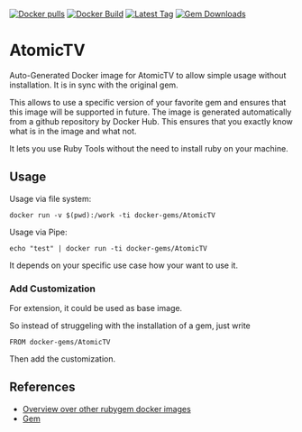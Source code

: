 [![Docker pulls](https://img.shields.io/docker/pulls/rubygem/AtomicTV.svg)](https://hub.docker.com/r/rubygem/AtomicTV/)
[![Docker Build](https://img.shields.io/docker/automated/rubygem/AtomicTV.svg)](https://hub.docker.com/r/rubygem/AtomicTV/)
[![Latest Tag](https://img.shields.io/github/tag/docker-rubygem/AtomicTV.svg)](https://hub.docker.com/r/rubygem/AtomicTV/)
[![Gem Downloads](https://img.shields.io/gem/dt/AtomicTV.svg)](https://rubygems.org/gems/AtomicTV/)
# AtomicTV

Auto-Generated Docker image for AtomicTV to allow simple usage without installation.
It is in sync with the original gem.

This allows to use a specific version of your favorite gem and ensures that this image will be supported in future.
The image is generated automatically from a github repository by Docker Hub.
This ensures that you exactly know what is in the image and what not.

It lets you use Ruby Tools without the need to install ruby on your machine.

## Usage

Usage via file system:

`docker run -v $(pwd):/work -ti docker-gems/AtomicTV`

Usage via Pipe:

`echo "test" | docker run -ti docker-gems/AtomicTV`

It depends on your specific use case how your want to use it.

### Add Customization

For extension, it could be used as base image.

So instead of struggeling with the installation of a gem, just write

`FROM docker-gems/AtomicTV`

Then add the customization.

## References

 - [Overview over other rubygem docker images](https://github.com/thinkbot/docker-rubygem)
 - [Gem](https://rubygems.org/gems/AtomicTV/)

